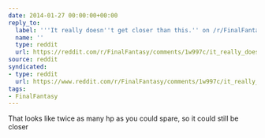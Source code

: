 ```yaml
---
date: 2014-01-27 00:00:00+00:00
reply_to:
  label: '''It really doesn''t get closer than this.'' on /r/FinalFantasy'
  name: ''
  type: reddit
  url: https://reddit.com/r/FinalFantasy/comments/1w997c/it_really_doesnt_get_closer_than_this/
source: reddit
syndicated:
- type: reddit
  url: https://www.reddit.com/r/FinalFantasy/comments/1w997c/it_really_doesnt_get_closer_than_this/cezv9ce/
tags:
- FinalFantasy
---
```


That looks like twice as many hp as you could spare, so it could still be closer